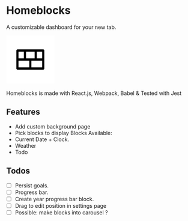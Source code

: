 
# Homeblocks
A customizable dashboard for your new tab.

![Homeblocks image](./chrome/icons/icon128.png)

Homeblocks is made with React.js, Webpack, Babel & Tested with Jest

## Features 
- Add custom background page
- Pick blocks to display
Blocks Available:
- Current Date + Clock.
- Weather
- Todo

## Todos
- [ ] Persist goals.
- [ ] Progress bar.
- [ ] Create year progress bar block.
- [ ] Drag to edit position in settings page
- [ ] Possible: make blocks into carousel ?